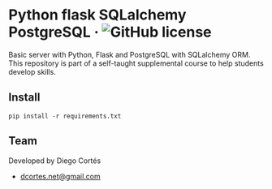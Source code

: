 # Python flask SQLalchemy PostgreSQL &middot; ![GitHub license](https://img.shields.io/badge/license-MIT-blue.svg)

Basic server with Python, Flask and PostgreSQL with SQLalchemy ORM. This repository is part of a self-taught supplemental course to help students develop skills.

## Install

```
pip install -r requirements.txt
```

## Team

Developed by Diego Cortés

- dcortes.net@gmail.com
